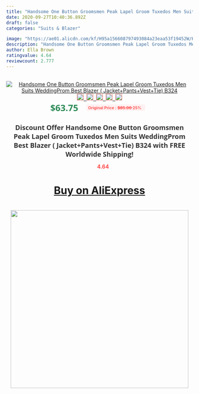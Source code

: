 ```yaml
---
title: "Handsome One Button Groomsmen Peak Lapel Groom Tuxedos Men Suits WeddingProm Best Blazer ( Jacket+Pants+Vest+Tie) B324"
date: 2020-09-27T10:40:36.892Z
draft: false
categories: "Suits & Blazer"

image: "https://ae01.alicdn.com/kf/H95a156608797493084a23eaa53f19452W/Handsome-One-Button-Groomsmen-Peak-Lapel-Groom-Tuxedos-Men-Suits-Wedding-Prom-Best-Blazer-Jacket-Pants.jpg"
description: "Handsome One Button Groomsmen Peak Lapel Groom Tuxedos Men Suits WeddingProm Best Blazer ( Jacket+Pants+Vest+Tie) B324"
author: Ella Brown
ratingvalue: 4.64
reviewcount: 2.777
---
```

<br>
<div style="text-align: center;">
<a href="https://s.click.aliexpress.com/e/_99o3vF" target="_blank" rel="nofollow noopener noreferrer"><img alt="Handsome One Button Groomsmen Peak Lapel Groom Tuxedos Men Suits WeddingProm Best Blazer ( Jacket+Pants+Vest+Tie) B324" class="magnifier-image" src="https://ae01.alicdn.com/kf/H95a156608797493084a23eaa53f19452W/Handsome-One-Button-Groomsmen-Peak-Lapel-Groom-Tuxedos-Men-Suits-Wedding-Prom-Best-Blazer-Jacket-Pants.jpg_640x640.jpg">
<br>
<img style="border:1px solid salmon" src="https://ae01.alicdn.com/kf/H95a156608797493084a23eaa53f19452W/Handsome-One-Button-Groomsmen-Peak-Lapel-Groom-Tuxedos-Men-Suits-Wedding-Prom-Best-Blazer-Jacket-Pants.jpg_120x120.jpg">&nbsp;&nbsp;<img style="border:1px solid salmon" src="https://ae01.alicdn.com/kf/Hf966e4953414439b95259cf7d4e20075V/Handsome-One-Button-Groomsmen-Peak-Lapel-Groom-Tuxedos-Men-Suits-Wedding-Prom-Best-Blazer-Jacket-Pants.jpg_120x120.jpg">&nbsp;&nbsp;<img style="border:1px solid salmon" src="https://ae01.alicdn.com/kf/Hb86b89691fda41c1abd2dd4d0c2fa9c7k/Handsome-One-Button-Groomsmen-Peak-Lapel-Groom-Tuxedos-Men-Suits-Wedding-Prom-Best-Blazer-Jacket-Pants.jpg_120x120.jpg">&nbsp;&nbsp;<img style="border:1px solid salmon" src="https://ae01.alicdn.com/kf/H49659d3beee4499db64e688544a31714J/Handsome-One-Button-Groomsmen-Peak-Lapel-Groom-Tuxedos-Men-Suits-Wedding-Prom-Best-Blazer-Jacket-Pants.jpg_120x120.jpg">&nbsp;&nbsp;<img style="border:1px solid salmon" src="https://ae01.alicdn.com/kf/H27e5cc97bf214a97b8a8ae2f9a2b3fe0o/Handsome-One-Button-Groomsmen-Peak-Lapel-Groom-Tuxedos-Men-Suits-Wedding-Prom-Best-Blazer-Jacket-Pants.jpg_120x120.jpg"></a></div><br0>
<div style="text-align: center;"><span style="background-color: white; border: 0px; box-sizing: border-box; color: seagreen; display: inline-block; font-family: &quot;open sans&quot; , &quot;arial&quot; , &quot;helvetica&quot; , sans-serif , &quot;heiti&quot;; font-size: 24px; font-stretch: inherit; font-weight: 700; line-height: inherit; margin: 0px 10px 0px 0px; padding: 0px; vertical-align: middle;">$63.75 </span>
<span style="background: rgb(255 , 241 , 241); border-radius: 3px; border: 0px; box-sizing: border-box; color: #ff4747; display: inline-block; font-family: inherit; font-size: 12px; font-stretch: inherit; font-style: inherit; font-variant: inherit; font-weight: 600; line-height: inherit; margin: 0px; padding: 2px 5px; transform: scale(0.9); vertical-align: middle;">Original Price : <b style="text-decoration: line-through;">$85.00 </b> 25%&nbsp;&nbsp;</span></div>
<h1 style="color: #333333; display: inline-block; font-family: &quot;open sans&quot; , &quot;arial&quot; , &quot;helvetica&quot; , sans-serif , &quot;heiti&quot;; font-size: 18px; font-stretch: inherit; font-weight: 700; text-align: center;">Discount Offer Handsome One Button Groomsmen Peak Lapel Groom Tuxedos Men Suits WeddingProm Best Blazer ( Jacket+Pants+Vest+Tie) B324 with FREE Worldwide Shipping!</h1>
<div style="color: #ff4747; text-align: center;">
<img src="https://4.bp.blogspot.com/-M0ZcTcb-5uY/XleCXlxnR4I/AAAAAAAAAEc/OrjgMkXV1oMQFaCRZj5HQwOCBcu3w1FegCPcBGAYYCw/s1600/star.png" style="height: 15px;">&nbsp;<b>4.64</b></div>
<div class="button_cont" align="center"><a class="buynow_a" href="https://s.click.aliexpress.com/e/_99o3vF" target="_blank" rel="nofollow noopener noreferrer"><H1>Buy on AliExpress</H1></a></div><br>
<div class="separator" style="clear: both; text-align: center;">
<img src="https://lh3.googleusercontent.com/-pTy5HemUv9M/XlePHvY0dAI/AAAAAAAAAE4/0nX5iRUoIWY8eMW9Dpxeirr157OZliDIgCLcBGAsYHQ/s1600/badge.gif" width="480">
</div>
